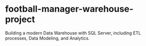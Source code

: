 # football-manager-warehouse-project
Building a modern Data Warehouse with SQL Server, including ETL processes, Data Modeling, and Analytics.
